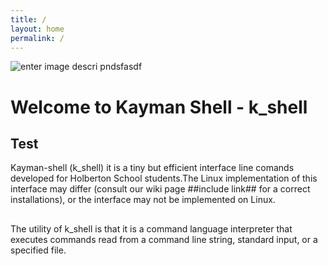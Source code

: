 ```yaml
---
title: /
layout: home
permalink: /
---
```

![enter image descri pndsfasdf](https://hotemoji.com/images/emoji/8/1xbdigiqloc38.png)
# Welcome to Kayman Shell - k_shell

## Test
Kayman-shell (k_shell) it is a tiny but efficient interface line comands developed for Holberton School students.The Linux implementation of this interface may differ (consult our wiki page ##include link## for a correct installations), or the interface may not be implemented on Linux.

##
The utility of k_shell is that it is a command language interpreter that executes commands read from a command line string, standard input, or a specified file.


